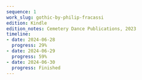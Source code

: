 ```yaml
---
sequence: 1
work_slug: gothic-by-philip-fracassi
edition: Kindle
edition_notes: Cemetery Dance Publications, 2023
timeline:
- date: 2024-06-28
  progress: 29%
- date: 2024-06-29
  progress: 59%
- date: 2024-06-30
  progress: Finished
---
```


